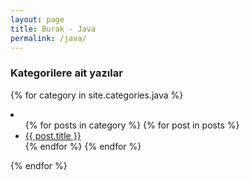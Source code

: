 ```yaml
---
layout: page
title: Burak - Java
permalink: /java/
---
```



### Kategorilere ait yazılar


{% for category in site.categories.java %}
  <li>
    <ul>
    {% for posts in category %}
      {% for post in posts %}
        <li><a href="{{ post.url }}">{{ post.title }}</a></li>
      {% endfor %}
    {% endfor %}
    </ul>
  </li>
{% endfor %}

